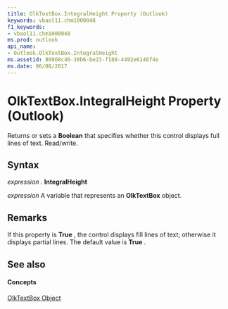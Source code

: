 ```yaml
---
title: OlkTextBox.IntegralHeight Property (Outlook)
keywords: vbaol11.chm1000048
f1_keywords:
- vbaol11.chm1000048
ms.prod: outlook
api_name:
- Outlook.OlkTextBox.IntegralHeight
ms.assetid: 80868c46-30b6-be23-f188-4492e6146f4e
ms.date: 06/08/2017
---
```



# OlkTextBox.IntegralHeight Property (Outlook)

Returns or sets a **Boolean** that specifies whether this control displays full lines of text. Read/write.


## Syntax

 _expression_ . **IntegralHeight**

 _expression_ A variable that represents an **OlkTextBox** object.


## Remarks

If this property is **True** , the control displays fill lines of text; otherwise it displays partial lines. The default value is **True** .


## See also


#### Concepts


[OlkTextBox Object](olktextbox-object-outlook.md)

